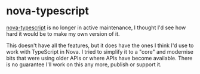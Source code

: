 # nova-typescript

[nova-typescript](https://github.com/apexskier/nova-typescript) is no longer in active maintenance, I thought I'd see how hard it would be to make my own version of it.

This doesn't have all the features, but it does have the ones I think I'd use to work with TypeScript in Nova.
I tried to simplify it to a "core" and modernise bits that were using older APIs or where APIs have become available.
There is no guarantee I'll work on this any more, publish or support it.
